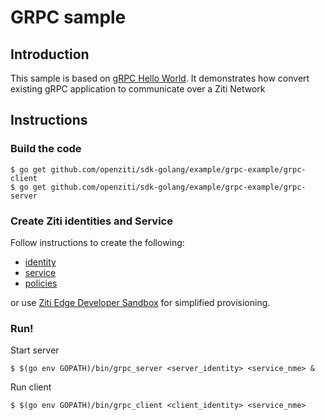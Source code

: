 # GRPC sample

## Introduction

This sample is based on [gRPC Hello World](https://github.com/grpc/grpc-go/tree/master/examples).
It demonstrates how convert existing gRPC application to communicate over a Ziti Network

## Instructions

### Build the code

```console
$ go get github.com/openziti/sdk-golang/example/grpc-example/grpc-client
$ go get github.com/openziti/sdk-golang/example/grpc-example/grpc-server
```

### Create Ziti identities and Service

Follow instructions to create the following:

- [identity](https://openziti.github.io/ziti/identities/overview.html)
- [service](https://openziti.github.io/ziti/services/overview.html)
- [policies](https://openziti.github.io/ziti/policies/overview.html)

or use [Ziti Edge Developer Sandbox](https://zeds.openziti.org) for simplified provisioning.

### Run!

Start server

```console
$ $(go env GOPATH)/bin/grpc_server <server_identity> <service_nme> &
```

Run client

```console
$ $(go env GOPATH)/bin/grpc_client <client_identity> <service_nme> 
```